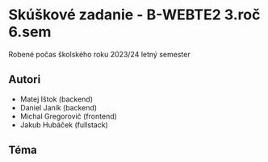 # Skúškové zadanie - B-WEBTE2 3.roč 6.sem
Robené počas školského roku 2023/24 letný semester
## Autori
- Matej Ištok (backend)
- Daniel Janík (backend)
- Michal Gregorovič (frontend)
- Jakub Hubáček (fullstack)
## Téma
